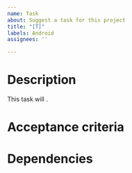 ```yaml
---
name: Task
about: Suggest a task for this project
title: "[T]"
labels: Android
assignees: ''

---
```

# Description
This task will <briefly describe what the task will accomplish>.

# Acceptance criteria
<List specific actions or behaviors that must be possible after this task is completed>
<Include measurable criteria for success, including any performance, user experience, or accessibility requirements>

# Dependencies
<List any tasks that must be completed before or after this task>
<Include links to related tasks or documentation>
